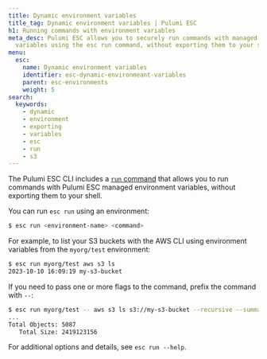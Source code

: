 ```yaml
---
title: Dynamic environment variables
title_tag: Dynamic environment variables | Pulumi ESC
h1: Running commands with environment variables
meta_desc: Pulumi ESC allows you to securely run commands with managed environment
  variables using the esc run command, without exporting them to your shell.
menu:
  esc:
    name: Dynamic environment variables
    identifier: esc-dynamic-environmeant-variables
    parent: esc-environments
    weight: 5
search:
  keywords:
    - dynamic
    - environment
    - exporting
    - variables
    - esc
    - run
    - s3
---
```


The Pulumi ESC CLI includes a [`run` command](/docs/esc-cli/commands/esc_run/) that allows you to run commands with Pulumi ESC managed environment variables, without exporting them to your shell.

You can run `esc run` using an environment:

```bash
$ esc run <environment-name> <command>
```

For example, to list your S3 buckets with the AWS CLI using environment variables from the `myorg/test` environment:

```bash
$ esc run myorg/test aws s3 ls
2023-10-10 16:09:19 my-s3-bucket
```

If you need to pass one or more flags to the command, prefix the command with `--`:

```bash
$ esc run myorg/test -- aws s3 ls s3://my-s3-bucket --recursive --summarize
...
Total Objects: 5087
   Total Size: 2419123156
```

For additional options and details, see `esc run --help`.

